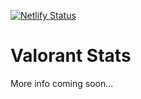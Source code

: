 [![Netlify Status](https://api.netlify.com/api/v1/badges/a499c90d-1414-43b4-be89-ebac8e435237/deploy-status)](https://app.netlify.com/sites/jcubed-valorantstats/deploys)

# Valorant Stats
More info coming soon...
